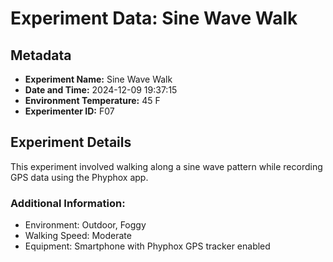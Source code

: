 # Experiment Data: Sine Wave Walk

## Metadata
- **Experiment Name:** Sine Wave Walk
- **Date and Time:** 2024-12-09 19:37:15
- **Environment Temperature:** 45 F
- **Experimenter ID:** F07

## Experiment Details
This experiment involved walking along a sine wave pattern while recording GPS data using the Phyphox app.

### Additional Information:
- Environment: Outdoor, Foggy
- Walking Speed: Moderate
- Equipment: Smartphone with Phyphox GPS tracker enabled